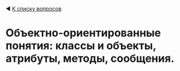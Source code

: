 ◀ [К списку вопросов](../README.md)

# Объектно-ориентированные понятия: классы и объекты, атрибуты, методы, сообщения.